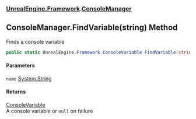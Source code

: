 ### [UnrealEngine.Framework](./UnrealEngine-Framework.md 'UnrealEngine.Framework').[ConsoleManager](./ConsoleManager.md 'UnrealEngine.Framework.ConsoleManager')
## ConsoleManager.FindVariable(string) Method
Finds a console variable  
```csharp
public static UnrealEngine.Framework.ConsoleVariable FindVariable(string name);
```
#### Parameters
<a name='UnrealEngine-Framework-ConsoleManager-FindVariable(string)-name'></a>
`name` [System.String](https://docs.microsoft.com/en-us/dotnet/api/System.String 'System.String')  
  
#### Returns
[ConsoleVariable](./ConsoleVariable.md 'UnrealEngine.Framework.ConsoleVariable')  
A console variable or `null` on failure  
